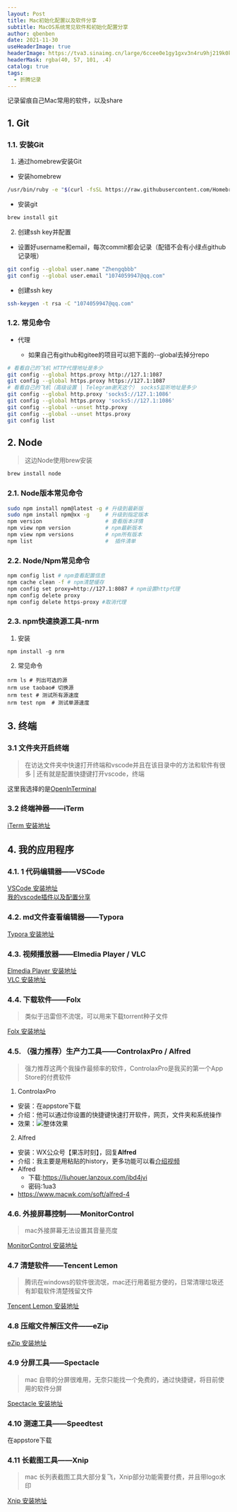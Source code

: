 ```yaml
---
layout: Post
title: Mac初始化配置以及软件分享
subtitle: MacOS系统常见软件和初始化配置分享
author: qbenben
date: 2021-11-30
useHeaderImage: true
headerImage: https://tva3.sinaimg.cn/large/6ccee0e1gy1gxv3n4ru9hj219k0k0769.jpg
headerMask: rgba(40, 57, 101, .4)
catalog: true
tags:
  - 折腾记录
---
```



记录留痕自己Mac常用的软件，以及share

<!-- more -->

## 1. Git

### 1.1. 安装Git

1. 通过homebrew安装Git

- 安装homebrew

```bash
/usr/bin/ruby -e "$(curl -fsSL https://raw.githubusercontent.com/Homebrew/install/master/install)"
```

- 安装git

```bash
brew install git
```

2. 创建ssh key并配置

- 设置好username和email，每次commit都会记录（配错不会有小绿点github记录哦）

```bash
git config --global user.name "Zhengqbbb"
git config --global user.email "1074059947@qq.com"
```

- 创建ssh key

```bash
ssh-keygen -t rsa -C "1074059947@qq.com"
```

### 1.2. 常见命令

- 代理

  - 如果自己有github和gitee的项目可以把下面的--global去掉分repo

```bash
# 看看自己的飞机 HTTP代理地址是多少
git config --global https.proxy http://127.1:1087
git config --global https.proxy https://127.1:1087
# 看看自己的飞机（高级设置 | Telegram谢天这个） socks5监听地址是多少
git config --global http.proxy 'socks5://127.1:1086'
git config --global https.proxy 'socks5://127.1:1086'
git config --global --unset http.proxy
git config --global --unset https.proxy
git config list
```

## 2. Node

> 这边Node使用brew安装

```bash
brew install node
```
### 2.1. Node版本常见命令
```bash
sudo npm install npm@latest -g # 升级到最新版
sudo npm install npm@xx -g     # 升级到指定版本
npm version                    # 查看版本详情
npm view npm version           # npm最新版本
npm view npm versions          # npm所有版本
npm list                       #  插件清单
```

### 2.2. Node/Npm常见命令
```bash
npm config list # npm查看配置信息
npm cache clean -f # npm清楚缓存
npm config set proxy=http://127.1:8087 # npm设置http代理
npm config delete proxy
npm config delete https-proxy #取消代理
```

### 2.3. npm快速换源工具-nrm
1. 安装

```shell
npm install -g nrm
```
2. 常见命令

```
nrm ls # 列出可选的源
nrm use taobao# 切换源
nrm test # 测试所有源速度
nrm test npm  # 测试单源速度
```
## 3. 终端
### 3.1 文件夹开启终端
> 在访达文件夹中快速打开终端和vscode并且在该目录中的方法和软件有很多 | 还有就是配置快捷键打开vscode，终端

这里我选择的是[OpenInTerminal](https://github.com/Ji4n1ng/OpenInTerminal)

### 3.2 终端神器——iTerm
[iTerm 安装地址](https://iterm2.com/downloads.html)

## 4. 我的应用程序
### 4.1. 1 代码编辑器——VSCode
[VSCode 安装地址](https://code.visualstudio.com/) <br>
[我的vscode插件以及配置分享](https://www.qbenben.com/article/vscode/)
### 4.2. md文件查看编辑器——Typora
[Typora 安装地址](https://www.typora.io/)
### 4.3. 视频播放器——Elmedia Player / VLC
[Elmedia Player 安装地址](https://www.elmedia-video-player.com/)<br>
[VLC 安装地址](https://www.videolan.org/)
### 4.4. 下载软件——Folx
>类似于迅雷但不流氓，可以用来下载torrent种子文件

[Folx 安装地址](https://www.mac-downloader.com/)
### 4.5. （强力推荐）生产力工具——ControlaxPro / Alfred
> 强力推荐这两个我操作最频率的软件，ControlaxPro是我买的第一个App Store的付费软件

1. ControlaxPro
- 安装：在appstore下载
- 介绍：他可以通过你设置的快捷键快速打开软件，网页，文件夹和系统操作
- 效果：![整体效果](https://tva1.sinaimg.cn/large/6ccee0e1gy1gxp91blafaj22i415unpd.jpg)
2. Alfred
- 安装：WX公众号【果冻时刻】，回复**Alfred**
- 介绍：我主要是用粘贴的history，更多功能可以看[介绍视频](https://www.bilibili.com/video/BV1ya4y1x7fc)
- Alfred
  - 下载:https://liuhouer.lanzoux.com/ibd4jvi
  - 密码:1ua3
- https://www.macwk.com/soft/alfred-4

### 4.6. 外接屏幕控制——MonitorControl
> mac外接屏幕无法设置其音量亮度

[MonitorControl 安装地址](https://github.com/MonitorControl/MonitorControl)

### 4.7 清楚软件——Tencent Lemon
> 腾讯在windows的软件很流氓，mac还行用着挺方便的，日常清理垃圾还有卸载软件清楚残留文件

[Tencent Lemon 安装地址](https://lemon.qq.com/)

### 4.8 压缩文件解压文件——eZip
[eZip 安装地址](https://ezip.awehunt.com/)

### 4.9 分屏工具——Spectacle
> mac 自带的分屏很难用，无奈只能找一个免费的，通过快捷键，将目前使用的软件分屏

[Spectacle 安装地址](https://www.spectacleapp.com/)

### 4.10 测速工具——Speedtest
在appstore下载

### 4.11 长截图工具——Xnip
> mac 长列表截图工具大部分复飞，Xnip部分功能需要付费，并且带logo水印

[Xnip 安装地址](https://xnipapp.com/)
